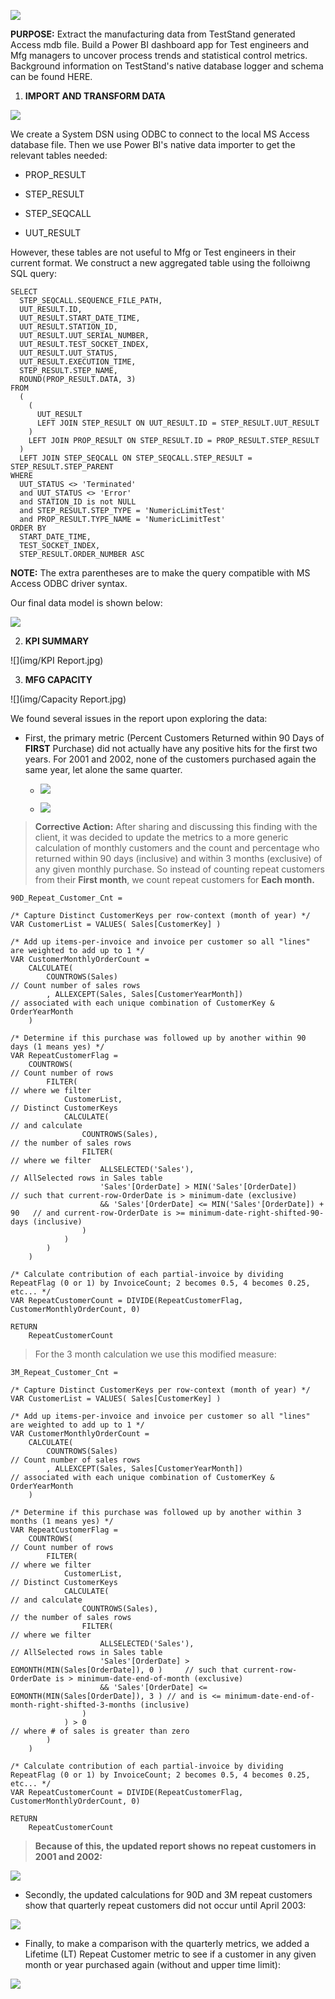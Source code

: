 ![](img/ReportHeader.jpg)

**PURPOSE:** Extract the manufacturing data from TestStand generated Access mdb file. Build a Power BI dashboard app for Test engineers and Mfg managers to uncover process trends and statistical control metrics. Background information on TestStand's native database logger and schema can be found HERE.

1.  **IMPORT AND TRANSFORM DATA**

![](img/niSchema.png)

We create a System DSN using ODBC to connect to the local MS Access database file. Then we use Power BI's native data importer to get the relevant tables needed:
-   PROP_RESULT

-   STEP_RESULT

-   STEP_SEQCALL

-   UUT_RESULT

However, these tables are not useful to Mfg or Test engineers in their current format. We construct a new aggregated table using the folloiwng SQL query:

```
SELECT 
  STEP_SEQCALL.SEQUENCE_FILE_PATH, 
  UUT_RESULT.ID, 
  UUT_RESULT.START_DATE_TIME, 
  UUT_RESULT.STATION_ID, 
  UUT_RESULT.UUT_SERIAL_NUMBER, 
  UUT_RESULT.TEST_SOCKET_INDEX, 
  UUT_RESULT.UUT_STATUS, 
  UUT_RESULT.EXECUTION_TIME, 
  STEP_RESULT.STEP_NAME, 
  ROUND(PROP_RESULT.DATA, 3) 
FROM 
  (
    (
      UUT_RESULT 
      LEFT JOIN STEP_RESULT ON UUT_RESULT.ID = STEP_RESULT.UUT_RESULT
    ) 
    LEFT JOIN PROP_RESULT ON STEP_RESULT.ID = PROP_RESULT.STEP_RESULT
  ) 
  LEFT JOIN STEP_SEQCALL ON STEP_SEQCALL.STEP_RESULT = STEP_RESULT.STEP_PARENT 
WHERE 
  UUT_STATUS <> 'Terminated' 
  and UUT_STATUS <> 'Error' 
  and STATION_ID is not NULL 
  and STEP_RESULT.STEP_TYPE = 'NumericLimitTest' 
  and PROP_RESULT.TYPE_NAME = 'NumericLimitTest' 
ORDER BY 
  START_DATE_TIME, 
  TEST_SOCKET_INDEX, 
  STEP_RESULT.ORDER_NUMBER ASC

```

**NOTE:** The extra parentheses are to make the query compatible with MS Access ODBC driver syntax.

Our final data model is shown below:

![](img/teststand-data-model.jpg)

2.  **KPI SUMMARY**

![](img/KPI Report.jpg)

3.  **MFG CAPACITY**

![](img/Capacity Report.jpg)

We found several issues in the report upon exploring the data:

-   First, the primary metric (Percent Customers Returned within 90 Days
    of **FIRST** Purchase) did not actually have any positive hits for
    the first two years. For 2001 and 2002, none of the customers
    purchased again the same year, let alone the same quarter.

    -   ![](img/image2.png)

    -   ![](img/image3.png)

> **Corrective Action:** After sharing and discussing this finding with
> the client, it was decided to update the metrics to a more generic
> calculation of monthly customers and the count and percentage who
> returned within 90 days (inclusive) and within 3 months (exclusive) of
> any given monthly purchase. So instead of counting repeat customers
> from their **First month**, we count repeat customers for **Each
> month.**
```
90D_Repeat_Customer_Cnt = 

/* Capture Distinct CustomerKeys per row-context (month of year) */
VAR CustomerList = VALUES( Sales[CustomerKey] )                             

/* Add up items-per-invoice and invoice per customer so all "lines" are weighted to add up to 1 */
VAR CustomerMonthlyOrderCount =                                             
    CALCULATE(  
        COUNTROWS(Sales)                                                    // Count number of sales rows
        , ALLEXCEPT(Sales, Sales[CustomerYearMonth])                        // associated with each unique combination of CustomerKey & OrderYearMonth
    )  

/* Determine if this purchase was followed up by another within 90 days (1 means yes) */
VAR RepeatCustomerFlag =                                                    
    COUNTROWS(                                                              // Count number of rows
        FILTER(                                                             // where we filter
            CustomerList,                                                   // Distinct CustomerKeys
            CALCULATE(                                                      // and calculate
                COUNTROWS(Sales),                                           // the number of sales rows
                FILTER(                                                     // where we filter
                    ALLSELECTED('Sales'),                                   // AllSelected rows in Sales table
                    'Sales'[OrderDate] > MIN('Sales'[OrderDate])            // such that current-row-OrderDate is > minimum-date (exclusive)
                    && 'Sales'[OrderDate] <= MIN('Sales'[OrderDate]) + 90   // and current-row-OrderDate is >= minimum-date-right-shifted-90-days (inclusive)
                )
            )
        )
    )

/* Calculate contribution of each partial-invoice by dividing RepeatFlag (0 or 1) by InvoiceCount; 2 becomes 0.5, 4 becomes 0.25, etc... */
VAR RepeatCustomerCount = DIVIDE(RepeatCustomerFlag, CustomerMonthlyOrderCount, 0)       

RETURN
    RepeatCustomerCount
```
> For the 3 month calculation we use this modified measure:
```
3M_Repeat_Customer_Cnt = 

/* Capture Distinct CustomerKeys per row-context (month of year) */
VAR CustomerList = VALUES( Sales[CustomerKey] )                             

/* Add up items-per-invoice and invoice per customer so all "lines" are weighted to add up to 1 */
VAR CustomerMonthlyOrderCount =                                             
    CALCULATE(  
        COUNTROWS(Sales)                                                        // Count number of sales rows
        , ALLEXCEPT(Sales, Sales[CustomerYearMonth])                            // associated with each unique combination of CustomerKey & OrderYearMonth
    )  

/* Determine if this purchase was followed up by another within 3 months (1 means yes) */
VAR RepeatCustomerFlag =                                                    
    COUNTROWS(                                                                  // Count number of rows
        FILTER(                                                                 // where we filter
            CustomerList,                                                       // Distinct CustomerKeys
            CALCULATE(                                                          // and calculate
                COUNTROWS(Sales),                                               // the number of sales rows
                FILTER(                                                         // where we filter
                    ALLSELECTED('Sales'),                                       // AllSelected rows in Sales table
                    'Sales'[OrderDate] > EOMONTH(MIN(Sales[OrderDate]), 0 )     // such that current-row-OrderDate is > minimum-date-end-of-month (exclusive)
                    && 'Sales'[OrderDate] <= EOMONTH(MIN(Sales[OrderDate]), 3 ) // and is <= minimum-date-end-of-month-right-shifted-3-months (inclusive)
                )
            ) > 0                                                               // where # of sales is greater than zero
        )
    )

/* Calculate contribution of each partial-invoice by dividing RepeatFlag (0 or 1) by InvoiceCount; 2 becomes 0.5, 4 becomes 0.25, etc... */
VAR RepeatCustomerCount = DIVIDE(RepeatCustomerFlag, CustomerMonthlyOrderCount, 0)       

RETURN
    RepeatCustomerCount
```
>
> **Because of this, the updated report shows no repeat customers in
> 2001 and 2002:**

![](img/image4.png)

-   Secondly, the updated calculations for 90D and 3M repeat customers
    show that quarterly repeat customers did not occur until April 2003:

![](img/image5.png)

-   Finally, to make a comparison with the quarterly metrics, we added a
    Lifetime (LT) Repeat Customer metric to see if a customer in any
    given month or year purchased again (without and upper time limit):

![](img/image6.png)
